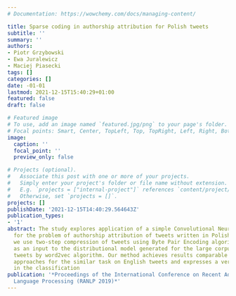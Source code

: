 ```yaml
---
# Documentation: https://wowchemy.com/docs/managing-content/

title: Sparse coding in authorship attribution for Polish tweets
subtitle: ''
summary: ''
authors:
- Piotr Grzybowski
- Ewa Juralewicz
- Maciej Piasecki
tags: []
categories: []
date: -01-01
lastmod: 2021-12-15T15:40:29+01:00
featured: false
draft: false

# Featured image
# To use, add an image named `featured.jpg/png` to your page's folder.
# Focal points: Smart, Center, TopLeft, Top, TopRight, Left, Right, BottomLeft, Bottom, BottomRight.
image:
  caption: ''
  focal_point: ''
  preview_only: false

# Projects (optional).
#   Associate this post with one or more of your projects.
#   Simply enter your project's folder or file name without extension.
#   E.g. `projects = ["internal-project"]` references `content/project/deep-learning/index.md`.
#   Otherwise, set `projects = []`.
projects: []
publishDate: '2021-12-15T14:40:29.564643Z'
publication_types:
- '1'
abstract: The study explores application of a simple Convolutional Neural Network
  for the problem of authorship attribution of tweets written in Polish. In our solution
  we use two-step compression of tweets using Byte Pair Encoding algorithm and vectorisation
  as an input to the distributional model generated for the large corpus of Polish
  tweets by word2vec algorithm. Our method achieves results comparable to the state-of-the-art
  approaches for the similar task on English tweets and expresses a very good performance
  in the classification
publication: '*Proceedings of the International Conference on Recent Advances in Natural
  Language Processing (RANLP 2019)*'
---
```

